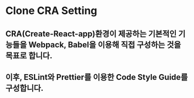 # Clone CRA Setting

## CRA(Create-React-app)환경이 제공하는 기본적인 기능들을 Webpack, Babel을 이용해 직접 구성하는 것을 목표로 합니다.
## 이후, ESLint와 Prettier를 이용한 Code Style Guide를 구성합니다.
